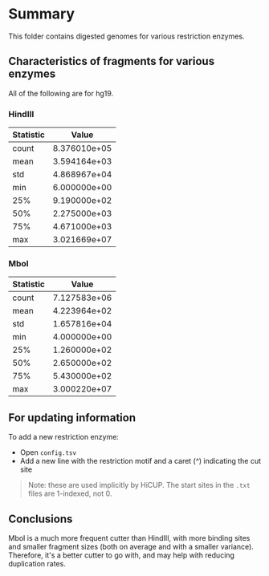 # Summary

This folder contains digested genomes for various restriction enzymes.

## Characteristics of fragments for various enzymes

All of the following are for hg19.

### HindIII

| Statistic | Value |
|-----------|-------|
| count | 8.376010e+05 |
| mean  | 3.594164e+03 |
| std   | 4.868967e+04 |
| min   | 6.000000e+00 |
| 25%   | 9.190000e+02 |
| 50%   | 2.275000e+03 |
| 75%   | 4.671000e+03 |
| max   | 3.021669e+07 |

### MboI

| Statistic | Value |
|-----------|-------|
| count | 7.127583e+06 |
| mean  | 4.223964e+02 |
| std   | 1.657816e+04 |
| min   | 4.000000e+00 |
| 25%   | 1.260000e+02 |
| 50%   | 2.650000e+02 |
| 75%   | 5.430000e+02 |
| max   | 3.000220e+07 |

## For updating information

To add a new restriction enzyme:

* Open `config.tsv`
* Add a new line with the restriction motif and a caret (^) indicating the cut site

> Note: these are used implicitly by HiCUP.
> The start sites in the `.txt` files are 1-indexed, not 0.

## Conclusions

MboI is a much more frequent cutter than HindIII, with more binding sites and smaller fragment sizes (both on average and with a smaller variance).
Therefore, it's a better cutter to go with, and may help with reducing duplication rates.
